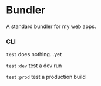 # Bundler

A standard bundler for my web apps.

### CLI

`test` does nothing...yet

`test:dev` test a dev run

`test:prod` test a production build
